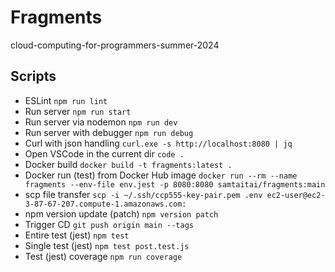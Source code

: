 # Fragments

cloud-computing-for-programmers-summer-2024

## Scripts

- ESLint `npm run lint`
- Run server `npm run start`
- Run server via nodemon `npm run dev`
- Run server with debugger `npm run debug`
- Curl with json handling `curl.exe -s http://localhost:8080 | jq`
- Open VSCode in the current dir `code .`
- Docker build `docker build -t fragments:latest .`
- Docker run (test) from Docker Hub image `docker run --rm --name fragments --env-file env.jest -p 8080:8080 samtaitai/fragments:main`
- scp file transfer `scp -i ~/.ssh/ccp555-key-pair.pem .env ec2-user@ec2-3-87-67-207.compute-1.amazonaws.com:`
- npm version update (patch) `npm version patch`
- Trigger CD `git push origin main --tags`
- Entire test (jest) `npm test`
- Single test (jest) `npm test post.test.js`
- Test (jest) coverage `npm run coverage`

